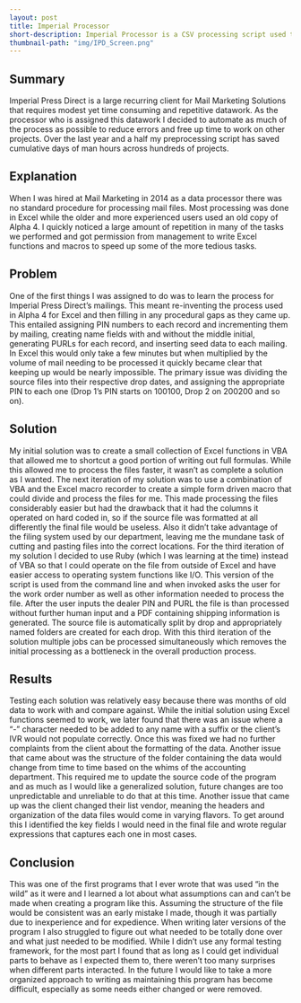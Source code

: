 ```yaml
---
layout: post
title: Imperial Processor
short-description: Imperial Processor is a CSV processing script used to prepare mail files for postage calculation.
thumbnail-path: "img/IPD_Screen.png"
---
```


## Summary

Imperial Press Direct is a large recurring client for Mail Marketing Solutions that requires modest yet time consuming and repetitive datawork. As the processor who is assigned this datawork I decided to automate as much of the process as possible to reduce errors and free up time to work on other projects. Over the last year and a half my preprocessing script has saved cumulative days of man hours across hundreds of projects.

## Explanation

When I was hired at Mail Marketing in 2014 as a data processor there was no standard procedure for processing mail files. Most processing was done in Excel while the older and more experienced users used an old copy of Alpha 4. I quickly noticed a large amount of repetition in many of the tasks we performed and got permission from management to write Excel functions and macros to speed up some of the more tedious tasks.

## Problem

One of the first things I was assigned to do was to learn the process for Imperial Press Direct’s mailings. This meant re-inventing the process used in Alpha 4 for Excel and then filling in any procedural gaps as they came up. This entailed assigning PIN numbers to each record and incrementing them by mailing, creating name fields with and without the middle initial, generating PURLs for each record, and inserting seed data to each mailing. In Excel this would only take a few minutes but when multiplied by the volume of mail needing to be processed it quickly became clear that keeping up would be nearly impossible. The primary issue was dividing the source files into their respective drop dates, and assigning the appropriate PIN to each one (Drop 1’s PIN starts on 100100, Drop 2 on 200200 and so on).

## Solution

My initial solution was to create a small collection of Excel functions in VBA that allowed me to shortcut a good portion of writing out full formulas. While this allowed me to process the files faster, it wasn’t as complete a solution as I wanted. The next iteration of my solution was to use a combination of VBA and the Excel macro recorder to create a simple form driven macro that could divide and process the files for me. This made processing the files considerably easier but had the drawback that it had the columns it operated on hard coded in, so if the source file was formatted at all differently the final file would be useless. Also it didn’t take advantage of the filing system used by our department, leaving me the mundane task of cutting and pasting files into the correct locations. For the third iteration of my solution I decided to use Ruby (which I was learning at the time) instead of VBA so that I could operate on the file from outside of Excel and have easier access to operating system functions like I/O. This version of the script is used from the command line and when invoked asks the user for the work order number as well as other information needed to process the file. After the user inputs the dealer PIN and PURL the file is than processed without further human input and a PDF containing shipping information is generated. The source file is automatically split by drop and appropriately named folders are created for each drop. With this third iteration of the solution multiple jobs can be processed simultaneously which removes the initial processing as a bottleneck in the overall production process.

## Results

Testing each solution was relatively easy because there was months of old data to work with and compare against. While the initial solution using Excel functions seemed to work, we later found that there was an issue where a “-” character needed to be added to any name with a suffix or the client’s IVR would not populate correctly. Once this was fixed we had no further complaints from the client about the formatting of the data. Another issue that came about was the structure of the folder containing the data would change from time to time based on the whims of the accounting department. This required me to update the source code of the program and as much as I would like a generalized solution, future changes are too unpredictable and unreliable to do that at this time. Another issue that came up was the client changed their list vendor, meaning the headers and organization of the data files would come in varying flavors. To get around this I identified the key fields I would need in the final file and wrote regular expressions that captures each one in most cases.

## Conclusion

This was one of the first programs that I ever wrote that was used “in the wild” as it were and I learned a lot about what assumptions can and can’t be made when creating a program like this. Assuming the structure of the file would be consistent was an early mistake I made, though it was partially due to inexperience and for expedience. When writing later versions of the program I also struggled to figure out what needed to be totally done over and what just needed to be modified. While I didn’t use any formal testing framework, for the most part I found that as long as I could get individual parts to behave as I expected them to, there weren’t too many surprises when different parts interacted. In the future I would like to take a more organized approach to writing as maintaining this program has become difficult, especially as some needs either changed or were removed.

